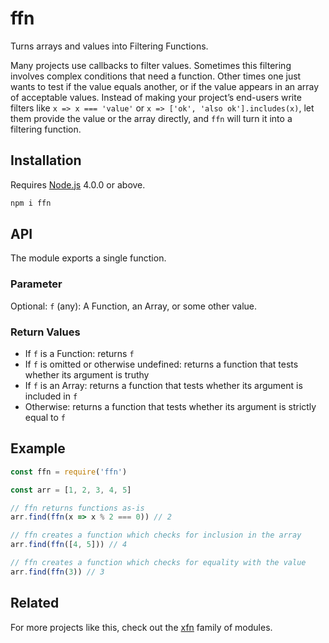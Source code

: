 # ffn

Turns arrays and values into Filtering Functions.

Many projects use callbacks to filter values. Sometimes this filtering involves complex conditions that need a function. Other times one just wants to test if the value equals another, or if the value appears in an array of acceptable values. Instead of making your project’s end-users write filters like `x => x === 'value'` or `x => ['ok', 'also ok'].includes(x)`, let them provide the value or the array directly, and `ffn` will turn it into a filtering function.

## Installation

Requires [Node.js](https://nodejs.org/) 4.0.0 or above.

```bash
npm i ffn
```

## API

The module exports a single function.

### Parameter

Optional: `f` (any): A Function, an Array, or some other value.

### Return Values

* If `f` is a Function: returns `f`
* If `f` is omitted or otherwise undefined: returns a function that tests whether its argument is truthy
* If `f` is an Array: returns a function that tests whether its argument is included in `f`
* Otherwise: returns a function that tests whether its argument is strictly equal to `f`

## Example

```javascript
const ffn = require('ffn')

const arr = [1, 2, 3, 4, 5]

// ffn returns functions as-is
arr.find(ffn(x => x % 2 === 0)) // 2

// ffn creates a function which checks for inclusion in the array
arr.find(ffn([4, 5])) // 4

// ffn creates a function which checks for equality with the value
arr.find(ffn(3)) // 3
```

## Related

For more projects like this, check out the [xfn](https://github.com/lamansky/xfn) family of modules.
